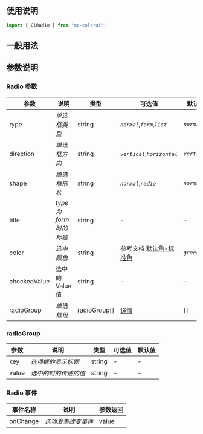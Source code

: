 ## 使用说明

```jsx
import { ClRadio } from "mp-colorui";
```

## 一般用法

<CodeShow componentName='radio' />

## 参数说明

### Radio 参数

| 参数         | 说明                    | 类型         | 可选值                                          | 默认值       |
| ------------ | ----------------------- | ------------ | ----------------------------------------------- | ------------ |
| type         | _单选框类型_            | string       | _`normal`_,_`form`_,_`list`_                    | _`normal`_   |
| direction    | _单选框方向_            | string       | _`vertical`_,_`horizontal`_                     | _`vertical`_ |
| shape        | _单选框形状_            | string       | _`normal`_,_`radio`_                            | _`normal`_   |
| title        | _type 为 form 时的标题_ | string       | -                                               | -            |
| color        | _选中颜色_              | string       | 参考文档 [默认色-标准色](/home/color#标准色) | _`green`_    |
| checkedValue | 选中的 Value 值         | string       | -                                               | -            |
| radioGroup   | _单选框组_              | radioGroup[] | [详情](/form/radio#radiogroup)               | []           |

### radioGroup

| 参数  | 说明                 | 类型   | 可选值 | 默认值 |
| ----- | -------------------- | ------ | ------ | ------ |
| key   | _选项框的显示标题_   | string | -      | -      |
| value | _选中的时的传递的值_ | string | -      | -      |

### Radio 事件

| 事件名称 | 说明               | 参数返回 |
| -------- | ------------------ | -------- |
| onChange | _选项发生改变事件_ | value    |

<FloatPhone url="https://yinliangdream.github.io/mp-colorui-h5-demo/#/pages/components/radio/index" />
